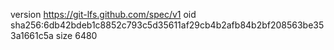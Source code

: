 version https://git-lfs.github.com/spec/v1
oid sha256:6db42bdeb1c8852c793c5d35611af29cb4b2afb84b2bf208563be353a1661c5a
size 6480
